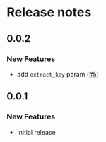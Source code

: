 # Release notes

<!-- do not remove -->


## 0.0.2

### New Features

- add `extract_key` param ([#5](https://github.com/fastai/fastdownload/issues/5))


## 0.0.1

### New Features

- Initial release

